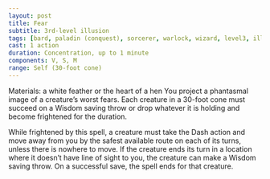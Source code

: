 ```yaml
---
layout: post
title: Fear
subtitle: 3rd-level illusion
tags: [bard, paladin (conquest), sorcerer, warlock, wizard, level3, illusion]
cast: 1 action
duration: Concentration, up to 1 minute
components: V, S, M
range: Self (30-foot cone)
---
```

Materials: a white feather or the heart of a hen
You project a phantasmal image of a creature’s worst fears. Each creature in a 30-foot cone must succeed on a Wisdom saving throw or drop whatever it is holding and become frightened for the duration.

While frightened by this spell, a creature must take the Dash action and move away from you by the safest available route on each of its turns, unless there is nowhere to move. If the creature ends its turn in a location where it doesn’t have line of sight to you, the creature can make a Wisdom saving throw. On a successful save, the spell ends for that creature.